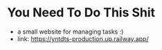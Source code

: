 # You Need To Do This Shit
- a small website for managing tasks :)
- link: https://yntdts-production.up.railway.app/